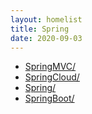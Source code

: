 ```yaml
---
layout: homelist
title: Spring
date: 2020-09-03
---
```


* [SpringMVC/](/dict/opensource/spring/spring-mvc/?%E5%BC%80%E6%BA%90%E6%A1%86%E6%9E%B6%2CSpring%2CSpringMVC)
* [SpringCloud/](/dict/opensource/spring/spring-cloud/?%E5%BC%80%E6%BA%90%E6%A1%86%E6%9E%B6%2CSpring%2CSpringCloud)
* [Spring/](/dict/opensource/spring/spring/?%E5%BC%80%E6%BA%90%E6%A1%86%E6%9E%B6%2CSpring%2CSpring)
* [SpringBoot/](/dict/opensource/spring/spring-boot/?%E5%BC%80%E6%BA%90%E6%A1%86%E6%9E%B6%2CSpring%2CSpringBoot)
